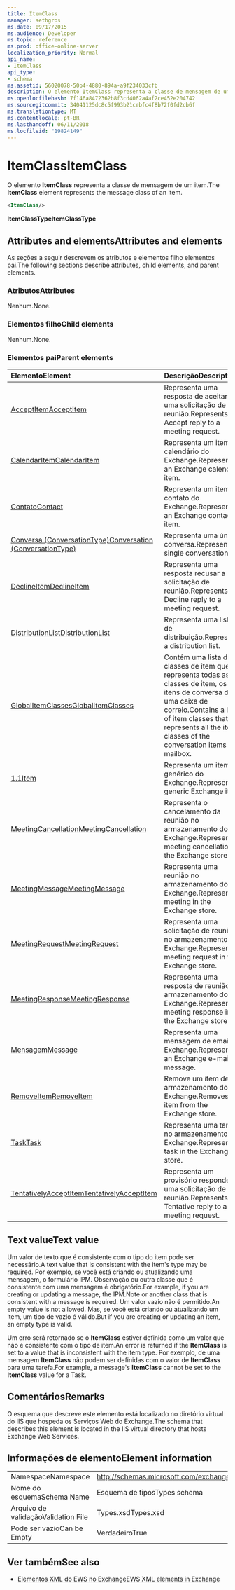 ```yaml
---
title: ItemClass
manager: sethgros
ms.date: 09/17/2015
ms.audience: Developer
ms.topic: reference
ms.prod: office-online-server
localization_priority: Normal
api_name:
- ItemClass
api_type:
- schema
ms.assetid: 56020078-50b4-4880-894a-a9f234033cfb
description: O elemento ItemClass representa a classe de mensagem de um item.
ms.openlocfilehash: 7f146a8472362b8f3cd4062a4af2ce452e204742
ms.sourcegitcommit: 34041125dc8c5f993b21cebfc4f8b72f0fd2cb6f
ms.translationtype: MT
ms.contentlocale: pt-BR
ms.lasthandoff: 06/11/2018
ms.locfileid: "19824149"
---
```

# <a name="itemclass"></a><span data-ttu-id="32bb7-103">ItemClass</span><span class="sxs-lookup"><span data-stu-id="32bb7-103">ItemClass</span></span>

<span data-ttu-id="32bb7-104">O elemento **ItemClass** representa a classe de mensagem de um item.</span><span class="sxs-lookup"><span data-stu-id="32bb7-104">The **ItemClass** element represents the message class of an item.</span></span> 
  
```XML
<ItemClass/>
```

 <span data-ttu-id="32bb7-105">**ItemClassType**</span><span class="sxs-lookup"><span data-stu-id="32bb7-105">**ItemClassType**</span></span>
## <a name="attributes-and-elements"></a><span data-ttu-id="32bb7-106">Attributes and elements</span><span class="sxs-lookup"><span data-stu-id="32bb7-106">Attributes and elements</span></span>

<span data-ttu-id="32bb7-107">As seções a seguir descrevem os atributos e elementos filho elementos pai.</span><span class="sxs-lookup"><span data-stu-id="32bb7-107">The following sections describe attributes, child elements, and parent elements.</span></span>
  
### <a name="attributes"></a><span data-ttu-id="32bb7-108">Atributos</span><span class="sxs-lookup"><span data-stu-id="32bb7-108">Attributes</span></span>

<span data-ttu-id="32bb7-109">Nenhum.</span><span class="sxs-lookup"><span data-stu-id="32bb7-109">None.</span></span>
  
### <a name="child-elements"></a><span data-ttu-id="32bb7-110">Elementos filho</span><span class="sxs-lookup"><span data-stu-id="32bb7-110">Child elements</span></span>

<span data-ttu-id="32bb7-111">Nenhum.</span><span class="sxs-lookup"><span data-stu-id="32bb7-111">None.</span></span>
  
### <a name="parent-elements"></a><span data-ttu-id="32bb7-112">Elementos pai</span><span class="sxs-lookup"><span data-stu-id="32bb7-112">Parent elements</span></span>

|<span data-ttu-id="32bb7-113">**Elemento**</span><span class="sxs-lookup"><span data-stu-id="32bb7-113">**Element**</span></span>|<span data-ttu-id="32bb7-114">**Descrição**</span><span class="sxs-lookup"><span data-stu-id="32bb7-114">**Description**</span></span>|
|:-----|:-----|
|[<span data-ttu-id="32bb7-115">AcceptItem</span><span class="sxs-lookup"><span data-stu-id="32bb7-115">AcceptItem</span></span>](acceptitem.md) <br/> |<span data-ttu-id="32bb7-116">Representa uma resposta de aceitar a uma solicitação de reunião.</span><span class="sxs-lookup"><span data-stu-id="32bb7-116">Represents an Accept reply to a meeting request.</span></span>  <br/> |
|[<span data-ttu-id="32bb7-117">CalendarItem</span><span class="sxs-lookup"><span data-stu-id="32bb7-117">CalendarItem</span></span>](calendaritem.md) <br/> |<span data-ttu-id="32bb7-118">Representa um item de calendário do Exchange.</span><span class="sxs-lookup"><span data-stu-id="32bb7-118">Represents an Exchange calendar item.</span></span>  <br/> |
|[<span data-ttu-id="32bb7-119">Contato</span><span class="sxs-lookup"><span data-stu-id="32bb7-119">Contact</span></span>](contact.md) <br/> |<span data-ttu-id="32bb7-120">Representa um item de contato do Exchange.</span><span class="sxs-lookup"><span data-stu-id="32bb7-120">Represents an Exchange contact item.</span></span>  <br/> |
|[<span data-ttu-id="32bb7-121">Conversa (ConversationType)</span><span class="sxs-lookup"><span data-stu-id="32bb7-121">Conversation (ConversationType)</span></span>](conversation-conversationtype.md) <br/> |<span data-ttu-id="32bb7-122">Representa uma única conversa.</span><span class="sxs-lookup"><span data-stu-id="32bb7-122">Represents a single conversation.</span></span>  <br/> |
|[<span data-ttu-id="32bb7-123">DeclineItem</span><span class="sxs-lookup"><span data-stu-id="32bb7-123">DeclineItem</span></span>](declineitem.md) <br/> |<span data-ttu-id="32bb7-124">Representa uma resposta recusar a uma solicitação de reunião.</span><span class="sxs-lookup"><span data-stu-id="32bb7-124">Represents a Decline reply to a meeting request.</span></span>  <br/> |
|[<span data-ttu-id="32bb7-125">DistributionList</span><span class="sxs-lookup"><span data-stu-id="32bb7-125">DistributionList</span></span>](distributionlist.md) <br/> |<span data-ttu-id="32bb7-126">Representa uma lista de distribuição.</span><span class="sxs-lookup"><span data-stu-id="32bb7-126">Represents a distribution list.</span></span>  <br/> |
|[<span data-ttu-id="32bb7-127">GlobalItemClasses</span><span class="sxs-lookup"><span data-stu-id="32bb7-127">GlobalItemClasses</span></span>](globalitemclasses.md) <br/> |<span data-ttu-id="32bb7-128">Contém uma lista das classes de item que representa todas as classes de item, os itens de conversa de uma caixa de correio.</span><span class="sxs-lookup"><span data-stu-id="32bb7-128">Contains a list of item classes that represents all the item classes of the conversation items in a mailbox.</span></span>  <br/> |
|[<span data-ttu-id="32bb7-129">1.1</span><span class="sxs-lookup"><span data-stu-id="32bb7-129">Item</span></span>](item.md) <br/> |<span data-ttu-id="32bb7-130">Representa um item genérico do Exchange.</span><span class="sxs-lookup"><span data-stu-id="32bb7-130">Represents a generic Exchange item.</span></span>  <br/> |
|[<span data-ttu-id="32bb7-131">MeetingCancellation</span><span class="sxs-lookup"><span data-stu-id="32bb7-131">MeetingCancellation</span></span>](meetingcancellation.md) <br/> |<span data-ttu-id="32bb7-132">Representa o cancelamento da reunião no armazenamento do Exchange.</span><span class="sxs-lookup"><span data-stu-id="32bb7-132">Represents a meeting cancellation in the Exchange store.</span></span>  <br/> |
|[<span data-ttu-id="32bb7-133">MeetingMessage</span><span class="sxs-lookup"><span data-stu-id="32bb7-133">MeetingMessage</span></span>](meetingmessage.md) <br/> |<span data-ttu-id="32bb7-134">Representa uma reunião no armazenamento do Exchange.</span><span class="sxs-lookup"><span data-stu-id="32bb7-134">Represents a meeting in the Exchange store.</span></span>  <br/> |
|[<span data-ttu-id="32bb7-135">MeetingRequest</span><span class="sxs-lookup"><span data-stu-id="32bb7-135">MeetingRequest</span></span>](meetingrequest.md) <br/> |<span data-ttu-id="32bb7-136">Representa uma solicitação de reunião no armazenamento do Exchange.</span><span class="sxs-lookup"><span data-stu-id="32bb7-136">Represents a meeting request in the Exchange store.</span></span>  <br/> |
|[<span data-ttu-id="32bb7-137">MeetingResponse</span><span class="sxs-lookup"><span data-stu-id="32bb7-137">MeetingResponse</span></span>](meetingresponse.md) <br/> |<span data-ttu-id="32bb7-138">Representa uma resposta de reunião no armazenamento do Exchange.</span><span class="sxs-lookup"><span data-stu-id="32bb7-138">Represents a meeting response in the Exchange store.</span></span>  <br/> |
|[<span data-ttu-id="32bb7-139">Mensagem</span><span class="sxs-lookup"><span data-stu-id="32bb7-139">Message</span></span>](message-ex15websvcsotherref.md) <br/> |<span data-ttu-id="32bb7-140">Representa uma mensagem de email do Exchange.</span><span class="sxs-lookup"><span data-stu-id="32bb7-140">Represents an Exchange e-mail message.</span></span>  <br/> |
|[<span data-ttu-id="32bb7-141">RemoveItem</span><span class="sxs-lookup"><span data-stu-id="32bb7-141">RemoveItem</span></span>](removeitem.md) <br/> |<span data-ttu-id="32bb7-142">Remove um item de armazenamento do Exchange.</span><span class="sxs-lookup"><span data-stu-id="32bb7-142">Removes an item from the Exchange store.</span></span>  <br/> |
|[<span data-ttu-id="32bb7-143">Task</span><span class="sxs-lookup"><span data-stu-id="32bb7-143">Task</span></span>](task.md) <br/> |<span data-ttu-id="32bb7-144">Representa uma tarefa no armazenamento do Exchange.</span><span class="sxs-lookup"><span data-stu-id="32bb7-144">Represents a task in the Exchange store.</span></span>  <br/> |
|[<span data-ttu-id="32bb7-145">TentativelyAcceptItem</span><span class="sxs-lookup"><span data-stu-id="32bb7-145">TentativelyAcceptItem</span></span>](tentativelyacceptitem.md) <br/> |<span data-ttu-id="32bb7-146">Representa um provisório responde a uma solicitação de reunião.</span><span class="sxs-lookup"><span data-stu-id="32bb7-146">Represents a Tentative reply to a meeting request.</span></span>  <br/> |
   
## <a name="text-value"></a><span data-ttu-id="32bb7-147">Text value</span><span class="sxs-lookup"><span data-stu-id="32bb7-147">Text value</span></span>

<span data-ttu-id="32bb7-148">Um valor de texto que é consistente com o tipo do item pode ser necessário.</span><span class="sxs-lookup"><span data-stu-id="32bb7-148">A text value that is consistent with the item's type may be required.</span></span> <span data-ttu-id="32bb7-149">Por exemplo, se você está criando ou atualizando uma mensagem, o formulário IPM. Observação ou outra classe que é consistente com uma mensagem é obrigatório.</span><span class="sxs-lookup"><span data-stu-id="32bb7-149">For example, if you are creating or updating a message, the IPM.Note or another class that is consistent with a message is required.</span></span> <span data-ttu-id="32bb7-150">Um valor vazio não é permitido.</span><span class="sxs-lookup"><span data-stu-id="32bb7-150">An empty value is not allowed.</span></span> <span data-ttu-id="32bb7-151">Mas, se você está criando ou atualizando um item, um tipo de vazio é válido.</span><span class="sxs-lookup"><span data-stu-id="32bb7-151">But if you are creating or updating an item, an empty type is valid.</span></span>
  
<span data-ttu-id="32bb7-152">Um erro será retornado se o **ItemClass** estiver definida como um valor que não é consistente com o tipo de item.</span><span class="sxs-lookup"><span data-stu-id="32bb7-152">An error is returned if the **ItemClass** is set to a value that is inconsistent with the item type.</span></span> <span data-ttu-id="32bb7-153">Por exemplo, de uma mensagem **ItemClass** não podem ser definidas com o valor de **ItemClass** para uma tarefa.</span><span class="sxs-lookup"><span data-stu-id="32bb7-153">For example, a message's **ItemClass** cannot be set to the **ItemClass** value for a Task.</span></span> 
  
## <a name="remarks"></a><span data-ttu-id="32bb7-154">Comentários</span><span class="sxs-lookup"><span data-stu-id="32bb7-154">Remarks</span></span>

<span data-ttu-id="32bb7-155">O esquema que descreve este elemento está localizado no diretório virtual do IIS que hospeda os Serviços Web do Exchange.</span><span class="sxs-lookup"><span data-stu-id="32bb7-155">The schema that describes this element is located in the IIS virtual directory that hosts Exchange Web Services.</span></span>
  
## <a name="element-information"></a><span data-ttu-id="32bb7-156">Informações de elemento</span><span class="sxs-lookup"><span data-stu-id="32bb7-156">Element information</span></span>

|||
|:-----|:-----|
|<span data-ttu-id="32bb7-157">Namespace</span><span class="sxs-lookup"><span data-stu-id="32bb7-157">Namespace</span></span>  <br/> |http://schemas.microsoft.com/exchange/services/2006/types  <br/> |
|<span data-ttu-id="32bb7-158">Nome do esquema</span><span class="sxs-lookup"><span data-stu-id="32bb7-158">Schema Name</span></span>  <br/> |<span data-ttu-id="32bb7-159">Esquema de tipos</span><span class="sxs-lookup"><span data-stu-id="32bb7-159">Types schema</span></span>  <br/> |
|<span data-ttu-id="32bb7-160">Arquivo de validação</span><span class="sxs-lookup"><span data-stu-id="32bb7-160">Validation File</span></span>  <br/> |<span data-ttu-id="32bb7-161">Types.xsd</span><span class="sxs-lookup"><span data-stu-id="32bb7-161">Types.xsd</span></span>  <br/> |
|<span data-ttu-id="32bb7-162">Pode ser vazio</span><span class="sxs-lookup"><span data-stu-id="32bb7-162">Can be Empty</span></span>  <br/> |<span data-ttu-id="32bb7-163">Verdadeiro</span><span class="sxs-lookup"><span data-stu-id="32bb7-163">True</span></span>  <br/> |
   
## <a name="see-also"></a><span data-ttu-id="32bb7-164">Ver também</span><span class="sxs-lookup"><span data-stu-id="32bb7-164">See also</span></span>



- [<span data-ttu-id="32bb7-165">Elementos XML do EWS no Exchange</span><span class="sxs-lookup"><span data-stu-id="32bb7-165">EWS XML elements in Exchange</span></span>](ews-xml-elements-in-exchange.md)

